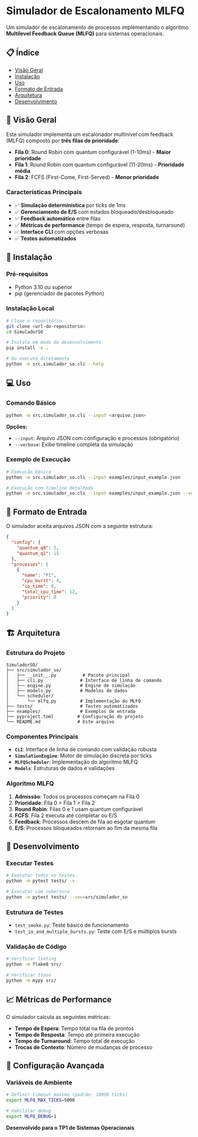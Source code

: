 # Simulador de Escalonamento MLFQ

Um simulador de escalonamento de processos implementando o algoritmo **Multilevel Feedback Queue (MLFQ)** para sistemas operacionais.

## 📋 Índice

- [Visão Geral](#-visão-geral)
- [Instalação](#-instalação)
- [Uso](#-uso)
- [Formato de Entrada](#-formato-de-entrada)
- [Arquitetura](#-arquitetura)
- [Desenvolvimento](#-desenvolvimento)

## 🎯 Visão Geral

Este simulador implementa um escalonador multinível com feedback (MLFQ) composto por **três filas de prioridade**:

- **Fila 0**: Round Robin com quantum configurável (1-10ms) - **Maior prioridade**
- **Fila 1**: Round Robin com quantum configurável (11-20ms) - **Prioridade média**
- **Fila 2**: FCFS (First-Come, First-Served) - **Menor prioridade**

### Características Principais

- ✅ **Simulação determinística** por ticks de 1ms
- ✅ **Gerenciamento de E/S** com estados bloqueado/desbloqueado
- ✅ **Feedback automático** entre filas
- ✅ **Métricas de performance** (tempo de espera, resposta, turnaround)
- ✅ **Interface CLI** com opções verbosas
- ✅ **Testes automatizados**

## 🚀 Instalação

### Pré-requisitos

- Python 3.10 ou superior
- pip (gerenciador de pacotes Python)

### Instalação Local

```bash
# Clone o repositório
git clone <url-do-repositorio>
cd SimuladorSO

# Instale em modo de desenvolvimento
pip install -e .

# Ou execute diretamente
python -m src.simulador_so.cli --help
```

## 💻 Uso

### Comando Básico

```bash
python -m src.simulador_so.cli --input <arquivo.json>
```

**Opções:**
- `--input`: Arquivo JSON com configuração e processos (obrigatório)
- `--verbose`: Exibe timeline completa da simulação

### Exemplo de Execução

```bash
# Execução básica
python -m src.simulador_so.cli --input examples/input_example.json

# Execução com timeline detalhada
python -m src.simulador_so.cli --input examples/input_example.json --verbose
```

## 📄 Formato de Entrada

O simulador aceita arquivos JSON com a seguinte estrutura:

```json
{
  "config": {
    "quantum_q0": 5,
    "quantum_q1": 15
  },
  "processes": [
    {
      "name": "P1",
      "cpu_burst": 4,
      "io_time": 8,
      "total_cpu_time": 12,
      "priority": 0
    }
  ]
}
```

## 🏗️ Arquitetura

### Estrutura do Projeto

```
SimuladorSO/
├── src/simulador_so/
│   ├── __init__.py          # Pacote principal
│   ├── cli.py              # Interface de linha de comando
│   ├── engine.py           # Engine de simulação
│   ├── models.py           # Modelos de dados
│   └── scheduler/
│       └── mlfq.py         # Implementação do MLFQ
├── tests/                  # Testes automatizados
├── examples/               # Exemplos de entrada
├── pyproject.toml         # Configuração do projeto
└── README.md              # Este arquivo
```

### Componentes Principais

- **`CLI`**: Interface de linha de comando com validação robusta
- **`SimulationEngine`**: Motor de simulação discreta por ticks
- **`MLFQScheduler`**: Implementação do algoritmo MLFQ
- **`Models`**: Estruturas de dados e validações

### Algoritmo MLFQ

1. **Admissão**: Todos os processos começam na Fila 0
2. **Prioridade**: Fila 0 > Fila 1 > Fila 2
3. **Round Robin**: Filas 0 e 1 usam quantum configurável
4. **FCFS**: Fila 2 executa até completar ou E/S
5. **Feedback**: Processos descem de fila ao esgotar quantum
6. **E/S**: Processos bloqueados retornam ao fim da mesma fila

## 🧪 Desenvolvimento

### Executar Testes

```bash
# Executar todos os testes
python -m pytest tests/ -v

# Executar com cobertura
python -m pytest tests/ --cov=src/simulador_so
```

### Estrutura de Testes

- `test_smoke.py`: Teste básico de funcionamento
- `test_io_and_multiple_bursts.py`: Teste com E/S e múltiplos bursts

### Validação de Código

```bash
# Verificar linting
python -m flake8 src/

# Verificar tipos
python -m mypy src/
```

## 📈 Métricas de Performance

O simulador calcula as seguintes métricas:

- **Tempo de Espera**: Tempo total na fila de prontos
- **Tempo de Resposta**: Tempo até primeira execução
- **Tempo de Turnaround**: Tempo total de execução
- **Trocas de Contexto**: Número de mudanças de processo

## 🔧 Configuração Avançada

### Variáveis de Ambiente

```bash
# Definir timeout máximo (padrão: 10000 ticks)
export MLFQ_MAX_TICKS=5000

# Habilitar debug
export MLFQ_DEBUG=1
```

**Desenvolvido para o TP1 de Sistemas Operacionais**
